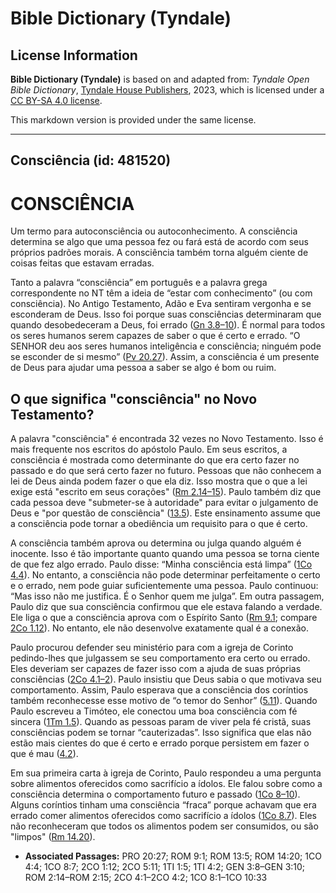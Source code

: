 # Bible Dictionary (Tyndale)

## License Information

**Bible Dictionary (Tyndale)** is based on and adapted from: _Tyndale Open Bible Dictionary_, [Tyndale House Publishers](https://tyndaleopenresources.com/), 2023, which is licensed under a [CC BY-SA 4.0 license](https://creativecommons.org/licenses/by-sa/4.0/legalcode.en).

This markdown version is provided under the same license.



--------------------------------

## Consciência (id: 481520)

CONSCIÊNCIA
===========

Um termo para autoconsciência ou autoconhecimento. A consciência determina se algo que uma pessoa fez ou fará está de acordo com seus próprios padrões morais. A consciência também torna alguém ciente de coisas feitas que estavam erradas.

Tanto a palavra “consciência” em português e a palavra grega correspondente no NT têm a ideia de “estar com conhecimento” (ou com consciência). No Antigo Testamento, Adão e Eva sentiram vergonha e se esconderam de Deus. Isso foi porque suas consciências determinaram que quando desobedeceram a Deus, foi errado ([Gn 3\.8–10](https://ref.ly/Gen3:8-Gen3:10)). É normal para todos os seres humanos serem capazes de saber o que é certo e errado. “O SENHOR deu aos seres humanos inteligência e consciência; ninguém pode se esconder de si mesmo” ([Pv 20\.27](https://ref.ly/Prov20:27)). Assim, a consciência é um presente de Deus para ajudar uma pessoa a saber se algo é bom ou ruim.

O que significa "consciência" no Novo Testamento?
-------------------------------------------------

A palavra "consciência" é encontrada 32 vezes no Novo Testamento. Isso é mais frequente nos escritos do apóstolo Paulo. Em seus escritos, a consciência é mostrada como determinante do que era certo fazer no passado e do que será certo fazer no futuro. Pessoas que não conhecem a lei de Deus ainda podem fazer o que ela diz. Isso mostra que o que a lei exige está "escrito em seus corações" ([Rm 2\.14–15](https://ref.ly/Rom2:14-Rom2:15)). Paulo também diz que cada pessoa deve "submeter\-se à autoridade" para evitar o julgamento de Deus e "por questão de consciência" ([13\.5](https://ref.ly/Rom13:5)). Este ensinamento assume que a consciência pode tornar a obediência um requisito para o que é certo.

A consciência também aprova ou determina ou julga quando alguém é inocente. Isso é tão importante quanto quando uma pessoa se torna ciente de que fez algo errado. Paulo disse: “Minha consciência está limpa” ([1Co 4\.4](https://ref.ly/1Cor4:4)). No entanto, a consciência não pode determinar perfeitamente o certo e o errado, nem pode guiar suficientemente uma pessoa. Paulo continuou: “Mas isso não me justifica. É o Senhor quem me julga”. Em outra passagem, Paulo diz que sua consciência confirmou que ele estava falando a verdade. Ele liga o que a consciência aprova com o Espírito Santo ([Rm 9\.1](https://ref.ly/Rom9:1); compare [2Co 1\.12](https://ref.ly/2Cor1:12)). No entanto, ele não desenvolve exatamente qual é a conexão.

Paulo procurou defender seu ministério para com a igreja de Corinto pedindo\-lhes que julgassem se seu comportamento era certo ou errado. Eles deveriam ser capazes de fazer isso com a ajuda de suas próprias consciências ([2Co 4\.1–2](https://ref.ly/2Cor4:1-2Cor4:2)). Paulo insistiu que Deus sabia o que motivava seu comportamento. Assim, Paulo esperava que a consciência dos coríntios também reconhecesse esse motivo de “o temor do Senhor” ([5\.11](https://ref.ly/2Cor5:11)). Quando Paulo escreveu a Timóteo, ele conectou uma boa consciência com fé sincera ([1Tm 1\.5](https://ref.ly/1Tim1:5)). Quando as pessoas param de viver pela fé cristã, suas consciências podem se tornar “cauterizadas”. Isso significa que elas não estão mais cientes do que é certo e errado porque persistem em fazer o que é mau ([4\.2](https://ref.ly/1Tim4:2)).

Em sua primeira carta à igreja de Corinto, Paulo respondeu a uma pergunta sobre alimentos oferecidos como sacrifício a ídolos. Ele falou sobre como a consciência determina o comportamento futuro e passado ([1Co 8–10](https://ref.ly/1Cor8:1-1Cor10:33)). Alguns coríntios tinham uma consciência “fraca” porque achavam que era errado comer alimentos oferecidos como sacrifício a ídolos ([1Co 8\.7](https://ref.ly/1Cor8:7)). Eles não reconheceram que todos os alimentos podem ser consumidos, ou são "limpos" ([Rm 14\.20](https://ref.ly/Rom14:20)).

* **Associated Passages:** PRO 20:27; ROM 9:1; ROM 13:5; ROM 14:20; 1CO 4:4; 1CO 8:7; 2CO 1:12; 2CO 5:11; 1TI 1:5; 1TI 4:2; GEN 3:8–GEN 3:10; ROM 2:14–ROM 2:15; 2CO 4:1–2CO 4:2; 1CO 8:1–1CO 10:33

